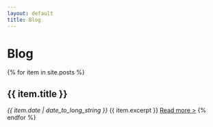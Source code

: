 ```yaml
---
layout: default
title: Blog
---
```


# Blog

{% for item in site.posts %}
  <h2>{{ item.title }}</h2>
  <em>{{ item.date | date_to_long_string }}</em>
  {{ item.excerpt }}
  <a href="{{ item.url }}">Read more ></a>
{% endfor %}
